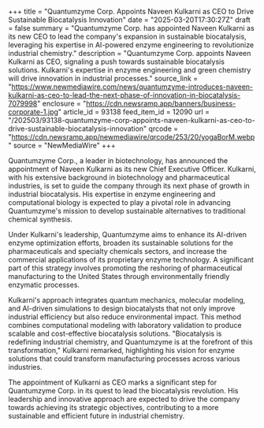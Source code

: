 +++
title = "Quantumzyme Corp. Appoints Naveen Kulkarni as CEO to Drive Sustainable Biocatalysis Innovation"
date = "2025-03-20T17:30:27Z"
draft = false
summary = "Quantumzyme Corp. has appointed Naveen Kulkarni as its new CEO to lead the company's expansion in sustainable biocatalysis, leveraging his expertise in AI-powered enzyme engineering to revolutionize industrial chemistry."
description = "Quantumzyme Corp. appoints Naveen Kulkarni as CEO, signaling a push towards sustainable biocatalysis solutions. Kulkarni's expertise in enzyme engineering and green chemistry will drive innovation in industrial processes."
source_link = "https://www.newmediawire.com/news/quantumzyme-introduces-naveen-kulkarni-as-ceo-to-lead-the-next-phase-of-innovation-in-biocatalysis-7079998"
enclosure = "https://cdn.newsramp.app/banners/business-corporate-1.jpg"
article_id = 93138
feed_item_id = 12090
url = "/202503/93138-quantumzyme-corp-appoints-naveen-kulkarni-as-ceo-to-drive-sustainable-biocatalysis-innovation"
qrcode = "https://cdn.newsramp.app/newmediawire/qrcode/253/20/yogaBorM.webp"
source = "NewMediaWire"
+++

<p>Quantumzyme Corp., a leader in biotechnology, has announced the appointment of Naveen Kulkarni as its new Chief Executive Officer. Kulkarni, with his extensive background in biotechnology and pharmaceutical industries, is set to guide the company through its next phase of growth in industrial biocatalysis. His expertise in enzyme engineering and computational biology is expected to play a pivotal role in advancing Quantumzyme's mission to develop sustainable alternatives to traditional chemical synthesis.</p><p>Under Kulkarni's leadership, Quantumzyme aims to enhance its AI-driven enzyme optimization efforts, broaden its sustainable solutions for the pharmaceuticals and specialty chemicals sectors, and increase the commercial applications of its proprietary enzyme technology. A significant part of this strategy involves promoting the reshoring of pharmaceutical manufacturing to the United States through environmentally friendly enzymatic processes.</p><p>Kulkarni's approach integrates quantum mechanics, molecular modeling, and AI-driven simulations to design biocatalysts that not only improve industrial efficiency but also reduce environmental impact. This method combines computational modeling with laboratory validation to produce scalable and cost-effective biocatalysis solutions. "Biocatalysis is redefining industrial chemistry, and Quantumzyme is at the forefront of this transformation," Kulkarni remarked, highlighting his vision for enzyme solutions that could transform manufacturing processes across various industries.</p><p>The appointment of Kulkarni as CEO marks a significant step for Quantumzyme Corp. in its quest to lead the biocatalysis revolution. His leadership and innovative approach are expected to drive the company towards achieving its strategic objectives, contributing to a more sustainable and efficient future in industrial chemistry.</p>